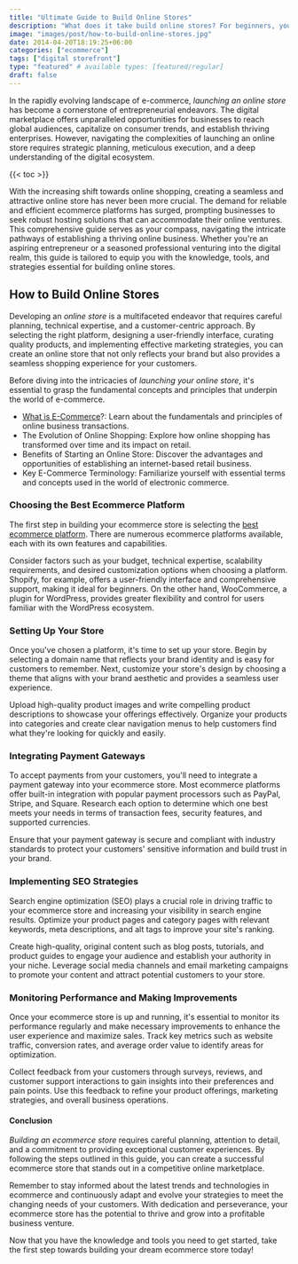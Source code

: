 ```yaml
---
title: "Ultimate Guide to Build Online Stores"
description: "What does it take build online stores? For beginners, you must find a market, create a brand, and find hosting to start."
image: "images/post/how-to-build-online-stores.jpg"
date: 2014-04-20T18:19:25+06:00
categories: ["ecommerce"]
tags: ["digital storefront"]
type: "featured" # available types: [featured/regular]
draft: false
---
```


In the rapidly evolving landscape of e-commerce, _launching an online store_ has become a cornerstone of entrepreneurial endeavors. The digital marketplace offers unparalleled opportunities for businesses to reach global audiences, capitalize on consumer trends, and establish thriving enterprises. However, navigating the complexities of launching an online store requires strategic planning, meticulous execution, and a deep understanding of the digital ecosystem.

{{< toc >}}

With the increasing shift towards online shopping, creating a seamless and attractive online store has never been more crucial. The demand for reliable and efficient ecommerce platforms has surged, prompting businesses to seek robust hosting solutions that can accommodate their online ventures. This comprehensive guide serves as your compass, navigating the intricate pathways of establishing a thriving online business. Whether you're an aspiring entrepreneur or a seasoned professional venturing into the digital realm, this guide is tailored to equip you with the knowledge, tools, and strategies essential for building online stores.

## How to Build Online Stores

Developing an _online store_ is a multifaceted endeavor that requires careful planning, technical expertise, and a customer-centric approach. By selecting the right platform, designing a user-friendly interface, curating quality products, and implementing effective marketing strategies, you can create an online store that not only reflects your brand but also provides a seamless shopping experience for your customers.

Before diving into the intricacies of _launching your online store_, it's essential to grasp the fundamental concepts and principles that underpin the world of e-commerce.

- [What is E-Commerce](/blog/what-is-ecommerce)?: Learn about the fundamentals and principles of online business transactions.
- The Evolution of Online Shopping: Explore how online shopping has transformed over time and its impact on retail.
- Benefits of Starting an Online Store: Discover the advantages and opportunities of establishing an internet-based retail business.
- Key E-Commerce Terminology: Familiarize yourself with essential terms and concepts used in the world of electronic commerce.

### Choosing the Best Ecommerce Platform

The first step in building your ecommerce store is selecting the [best ecommerce platform](/blog/best-ecommerce-platform). There are numerous ecommerce platforms available, each with its own features and capabilities.

Consider factors such as your budget, technical expertise, scalability requirements, and desired customization options when choosing a platform. Shopify, for example, offers a user-friendly interface and comprehensive support, making it ideal for beginners. On the other hand, WooCommerce, a plugin for WordPress, provides greater flexibility and control for users familiar with the WordPress ecosystem.

### Setting Up Your Store

Once you've chosen a platform, it's time to set up your store. Begin by selecting a domain name that reflects your brand identity and is easy for customers to remember. Next, customize your store's design by choosing a theme that aligns with your brand aesthetic and provides a seamless user experience.

Upload high-quality product images and write compelling product descriptions to showcase your offerings effectively. Organize your products into categories and create clear navigation menus to help customers find what they're looking for quickly and easily.

### Integrating Payment Gateways

To accept payments from your customers, you'll need to integrate a payment gateway into your ecommerce store. Most ecommerce platforms offer built-in integration with popular payment processors such as PayPal, Stripe, and Square. Research each option to determine which one best meets your needs in terms of transaction fees, security features, and supported currencies.

Ensure that your payment gateway is secure and compliant with industry standards to protect your customers' sensitive information and build trust in your brand.

### Implementing SEO Strategies

Search engine optimization (SEO) plays a crucial role in driving traffic to your ecommerce store and increasing your visibility in search engine results. Optimize your product pages and category pages with relevant keywords, meta descriptions, and alt tags to improve your site's ranking.

Create high-quality, original content such as blog posts, tutorials, and product guides to engage your audience and establish your authority in your niche. Leverage social media channels and email marketing campaigns to promote your content and attract potential customers to your store.

### Monitoring Performance and Making Improvements

Once your ecommerce store is up and running, it's essential to monitor its performance regularly and make necessary improvements to enhance the user experience and maximize sales. Track key metrics such as website traffic, conversion rates, and average order value to identify areas for optimization.

Collect feedback from your customers through surveys, reviews, and customer support interactions to gain insights into their preferences and pain points. Use this feedback to refine your product offerings, marketing strategies, and overall business operations.

#### Conclusion

_Building an ecommerce store_ requires careful planning, attention to detail, and a commitment to providing exceptional customer experiences. By following the steps outlined in this guide, you can create a successful ecommerce store that stands out in a competitive online marketplace.

Remember to stay informed about the latest trends and technologies in ecommerce and continuously adapt and evolve your strategies to meet the changing needs of your customers. With dedication and perseverance, your ecommerce store has the potential to thrive and grow into a profitable business venture.

Now that you have the knowledge and tools you need to get started, take the first step towards building your dream ecommerce store today!

